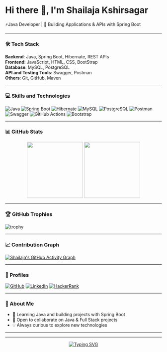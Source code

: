 # Hi there 👋, I'm Shailaja Kshirsagar

⚡Java Developer | 🚀 Building Applications & APIs with Spring Boot

---

### 🛠 Tech Stack

**Backend**: Java, Spring Boot, Hibernate, REST APIs  
**Frontend**: JavaScript, HTML, CSS, BootStrap  
**Database**: MySQL, PostgreSQL  
**API and Testing Tools**: Swagger, Postman  
**Others**: Git, GitHub, Maven    

---

### 💻 Skills and Technologies

![Java](https://img.shields.io/badge/Java-ED8B00?style=for-the-badge&logo=openjdk&logoColor=white)
![Spring Boot](https://img.shields.io/badge/SpringBoot-6DB33F?style=for-the-badge&logo=springboot&logoColor=white)
![Hibernate](https://img.shields.io/badge/Hibernate-59666C?style=for-the-badge&logo=hibernate&logoColor=white)
![MySQL](https://img.shields.io/badge/MySQL-005C84?style=for-the-badge&logo=mysql&logoColor=white)
![PostgreSQL](https://img.shields.io/badge/PostgreSQL-31648C?style=for-the-badge&logo=postgresql&logoColor=white)
![Postman](https://img.shields.io/badge/Postman-FF6C37?style=for-the-badge&logo=postman&logoColor=white)
![Swagger](https://img.shields.io/badge/Swagger-85EA2D?style=for-the-badge&logo=swagger&logoColor=black)
![GitHub Actions](https://img.shields.io/badge/GitHub_Actions-2088FF?style=for-the-badge&logo=github-actions&logoColor=white)
![Bootstrap](https://img.shields.io/badge/Bootstrap-7952B3?style=for-the-badge&logo=bootstrap&logoColor=white)

---

### 📊 GitHub Stats

<p align="center">
  <img src="https://github-readme-stats.vercel.app/api?username=ShailajaKshirsagar&show_icons=true&theme=tokyonight&count_private=true&cache_seconds=1" height="180px" />
  <img src="https://github-readme-streak-stats.herokuapp.com/?user=ShailajaKshirsagar&theme=tokyonight&count_private=true" height="180px" />
</p>

---

### 🏆 GitHub Trophies

![trophy](https://github-profile-trophy.vercel.app/?username=ShailajaKshirsagar&theme=algolia&margin-w=10&margin-h=10&no-frame=true&column=6)

---

### 📈 Contribution Graph

[![Shailaja's GitHub Activity Graph](https://github-readme-activity-graph.vercel.app/graph?username=ShailajaKshirsagar&theme=tokyo-night&hide_border=true&area=true&height=250)](https://github.com/ashutosh00710/github-readme-activity-graph)

---

### 🌟 Profiles

[![GitHub](https://img.shields.io/badge/GitHub-181717?style=for-the-badge&logo=github&logoColor=white)](https://github.com/ShailajaKshirsagar)
[![LinkedIn](https://img.shields.io/badge/LinkedIn-0A66C2?style=for-the-badge&logo=linkedin&logoColor=white)](https://www.linkedin.com/in/shailaja-kshirsagar/)
[![HackerRank](https://img.shields.io/badge/HackerRank-2EC866?style=for-the-badge&logo=hackerrank&logoColor=white)](https://www.hackerrank.com/profile/ShailajaK)

---

### 🌱 About Me

- 🌱 Learning Java and building projects with Spring Boot  
- 🤝 Open to collaborate on Java & Full Stack projects  
- 💡 Always curious to explore new technologies  

---

<!--START_SECTION:waka-->
<!-- If you use WakaTime, connect it to auto-fill your coding time here -->
<!--END_SECTION:waka-->

---

<p align="center">
  <a href="https://git.io/typing-svg">
    <img src="https://readme-typing-svg.demolab.com?font=Fira+Code&pause=1000&color=F75C7E&center=true&width=600&lines=Java+%7C+Spring+Boot+%7C;Full+Stack+Development+%7C+SQL;Open+to+collaboration+and+projects" alt="Typing SVG" />
  </a>
</p>
